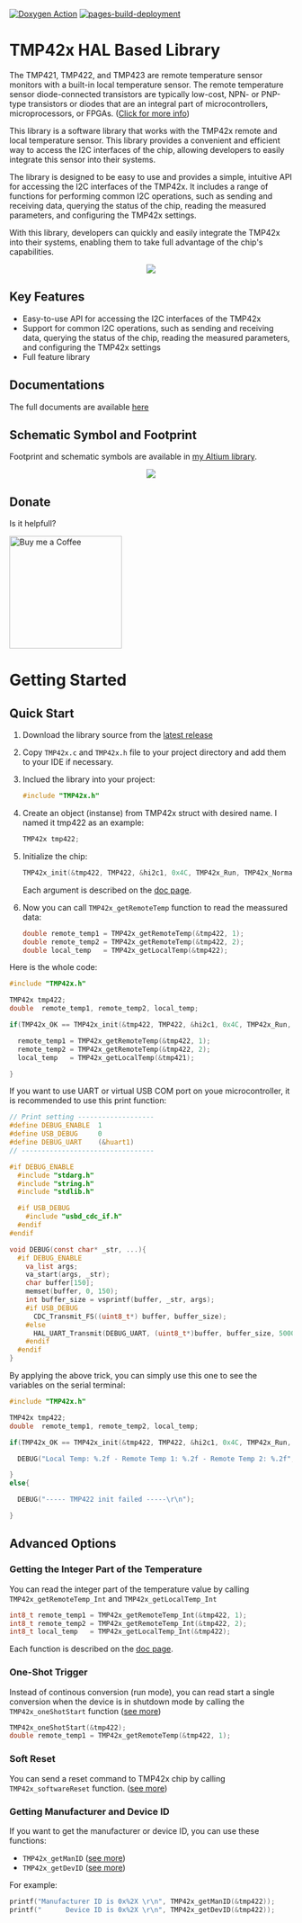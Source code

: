[![Doxygen Action](https://github.com/SMotlaq/tmp42x/actions/workflows/main2.yml/badge.svg)](https://github.com/SMotlaq/tmp42x/actions/workflows/main2.yml)
[![pages-build-deployment](https://github.com/SMotlaq/tmp42x/actions/workflows/pages/pages-build-deployment/badge.svg)](https://github.com/SMotlaq/tmp42x/actions/workflows/pages/pages-build-deployment)


# TMP42x HAL Based Library

The TMP421, TMP422, and TMP423 are remote temperature sensor monitors with a built-in local temperature sensor. The remote temperature sensor diode-connected transistors are typically low-cost, NPN- or PNP-type transistors or diodes that are an integral part of microcontrollers, microprocessors, or FPGAs. ([Click for more info](https://www.ti.com/product/TMP421))

This library is a software library that works with the TMP42x remote and local temperature sensor. This library provides a convenient and efficient way to access the I2C interfaces of the chip, allowing developers to easily integrate this sensor into their systems.

The library is designed to be easy to use and provides a simple, intuitive API for accessing the I2C interfaces of the TMP42x. It includes a range of functions for performing common I2C operations, such as sending and receiving data, querying the status of the chip, reading the measured parameters, and configuring the TMP42x settings.

With this library, developers can quickly and easily integrate the TMP42x into their systems, enabling them to take full advantage of the chip's capabilities.

<p align="center">
  <img src="https://github.com/SMotlaq/tmp42x/blob/images/images/all.png"/>
</p>

## Key Features

* Easy-to-use API for accessing the I2C interfaces of the TMP42x
* Support for common I2C operations, such as sending and receiving data, querying the status of the chip, reading the measured parameters, and configuring the TMP42x settings
* Full feature library

## Documentations

The full documents are available [here](https://smotlaq.github.io/tmp42x/)

## Schematic Symbol and Footprint

Footprint and schematic symbols are available in [my Altium library](https://github.com/SMotlaq/altium-library).

<p align="center">
  <img src="https://github.com/SMotlaq/tmp42x/blob/images/images/symbols.png"/>
</p>

## Donate
Is it helpfull?

<p align="left">
  <a href="http://smotlaq.ir/LQgQF">
  <img src="https://raw.githubusercontent.com/SMotlaq/LoRa/master/bmc.png" width="200" alt="Buy me a Coffee"/>
  </a>
</p>

# Getting Started

## Quick Start

1. Download the library source from the [latest release](http://github.com/smotlaq/tmp42x/releases/latest)

2. Copy `TMP42x.c` and `TMP42x.h` file to your project directory and add them to your IDE if necessary.

3. Inclued the library into your project:
   ```C
   #include "TMP42x.h"
   ```

4. Create an object (instanse) from TMP42x struct with desired name. I named it tmp422 as an example:
   ```C
   TMP42x tmp422;
   ```

5. Initialize the chip:
   ```C
   TMP42x_init(&tmp422, TMP422, &hi2c1, 0x4C, TMP42x_Run, TMP42x_Normal, TMP42x_0_5, 1.008, 1.008, 0);
   ```
   Each argument is described on the [doc page](https://smotlaq.github.io/tmp42x/_t_m_p42x_8c.html#ad0a1fb414abc2855469d08634cbe4c21).

6. Now you can call `TMP42x_getRemoteTemp` function to read the meassured data:
   ```C
   double remote_temp1 = TMP42x_getRemoteTemp(&tmp422, 1);
   double remote_temp2 = TMP42x_getRemoteTemp(&tmp422, 2);
   double local_temp   = TMP42x_getLocalTemp(&tmp422);
   ```

Here is the whole code:
```C
#include "TMP42x.h"

TMP42x tmp422;
double  remote_temp1, remote_temp2, local_temp;

if(TMP42x_OK == TMP42x_init(&tmp422, TMP422, &hi2c1, 0x4C, TMP42x_Run, TMP42x_Normal, TMP42x_0_5, 1.008, 1.008, 0)){

  remote_temp1 = TMP42x_getRemoteTemp(&tmp422, 1);
  remote_temp2 = TMP42x_getRemoteTemp(&tmp422, 2);
  local_temp   = TMP42x_getLocalTemp(&tmp421);

}
```


If you want to use UART or virtual USB COM port on youe microcontroller, it is recommended to use this print function:
```C
// Print setting -------------------
#define DEBUG_ENABLE  1
#define USB_DEBUG     0
#define DEBUG_UART    (&huart1)
// ---------------------------------

#if DEBUG_ENABLE
  #include "stdarg.h"
  #include "string.h"
  #include "stdlib.h"

  #if USB_DEBUG
    #include "usbd_cdc_if.h"
  #endif
#endif

void DEBUG(const char* _str, ...){
  #if DEBUG_ENABLE
    va_list args;
    va_start(args, _str);
    char buffer[150];
    memset(buffer, 0, 150);
    int buffer_size = vsprintf(buffer, _str, args);
    #if USB_DEBUG
      CDC_Transmit_FS((uint8_t*) buffer, buffer_size);
    #else
      HAL_UART_Transmit(DEBUG_UART, (uint8_t*)buffer, buffer_size, 5000);
    #endif
  #endif
}
```


By applying the above trick, you can simply use this one to see the variables on the serial terminal:
```C
#include "TMP42x.h"

TMP42x tmp422;
double  remote_temp1, remote_temp2, local_temp;

if(TMP42x_OK == TMP42x_init(&tmp422, TMP422, &hi2c1, 0x4C, TMP42x_Run, TMP42x_Normal, TMP42x_0_5, 1.008, 1.008, 0)){

  DEBUG("Local Temp: %.2f - Remote Temp 1: %.2f - Remote Temp 2: %.2f", TMP42x_getLocalTemp(&tmp422), TMP42x_getRemoteTemp(&tmp422, 1), TMP42x_getRemoteTemp(&tmp422, 2));

}
else{

  DEBUG("----- TMP422 init failed -----\r\n");

}
```
## Advanced Options

### Getting the Integer Part of the Temperature

You can read the integer part of the temperature value by calling `TMP42x_getRemoteTemp_Int` and `TMP42x_getLocalTemp_Int`
```C
int8_t remote_temp1 = TMP42x_getRemoteTemp_Int(&tmp422, 1);
int8_t remote_temp2 = TMP42x_getRemoteTemp_Int(&tmp422, 2);
int8_t local_temp   = TMP42x_getLocalTemp_Int(&tmp422);
```
Each function is described on the [doc page](https://smotlaq.github.io/temp42x/_t_m_p42x_8c.html#a8822aa9e24f446908583fe7cecd18f67).

### One-Shot Trigger

Instead of continous conversion (run mode), you can read start a single conversion when the device is in shutdown mode by calling the `TMP42x_oneShotStart` function ([see more](https://smotlaq.github.io/tmp42x/_t_m_p42x_8c.html#a75f165d360795ff352b6716df3d1e886))

```C
TMP42x_oneShotStart(&tmp422);
double remote_temp1 = TMP42x_getRemoteTemp(&tmp422, 1);
```

### Soft Reset

You can send a reset command to TMP42x chip by calling `TMP42x_softwareReset` function. ([see more](https://smotlaq.github.io/tmp42x/_t_m_p42x_8c.html#ac5cb2c0895a3f9a35a263aee39f92d5c))

### Getting Manufacturer and Device ID

If you want to get the manufacturer or device ID, you can use these functions:
* `TMP42x_getManID` ([see more](https://smotlaq.github.io/tmp42x/_t_m_p42x_8c.html#a11b6c233ddc9a8ba392fd838c50413a9))
* `TMP42x_getDevID` ([see more](https://smotlaq.github.io/tmp42x/_t_m_p42x_8c.html#a3125ba6aecab65bec02bdabbe8446886))

For example:
```C
printf("Manufacturer ID is 0x%2X \r\n", TMP42x_getManID(&tmp422));
printf("      Device ID is 0x%2X \r\n", TMP42x_getDevID(&tmp422));
```
